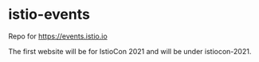 # istio-events

Repo for https://events.istio.io 

The first website will be for IstioCon 2021 and will be under istiocon-2021.